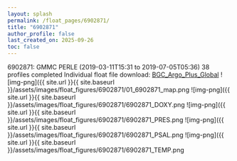 ```yaml
---
layout: splash
permalink: /float_pages/6902871/
title: "6902871"
author_profile: false
last_created_on: 2025-09-26
toc: false
---
```

 
6902871: GMMC PERLE (2019-03-11T15:31 to 2019-07-05T05:36)
38 profiles completed
Individual float file download: [BGC_Argo_Plus_Global](https://ftp.soest.hawaii.edu/bgc_argo_plus/Individual_Floats/outliers_removed/6902871_Sprof_processed.nc)
![img-png]({{ site.url }}{{ site.baseurl }}/assets/images/float_figures/6902871/01_6902871_map.png
![img-png]({{ site.url }}{{ site.baseurl }}/assets/images/float_figures/6902871/6902871_DOXY.png
![img-png]({{ site.url }}{{ site.baseurl }}/assets/images/float_figures/6902871/6902871_PRES.png
![img-png]({{ site.url }}{{ site.baseurl }}/assets/images/float_figures/6902871/6902871_PSAL.png
![img-png]({{ site.url }}{{ site.baseurl }}/assets/images/float_figures/6902871/6902871_TEMP.png
